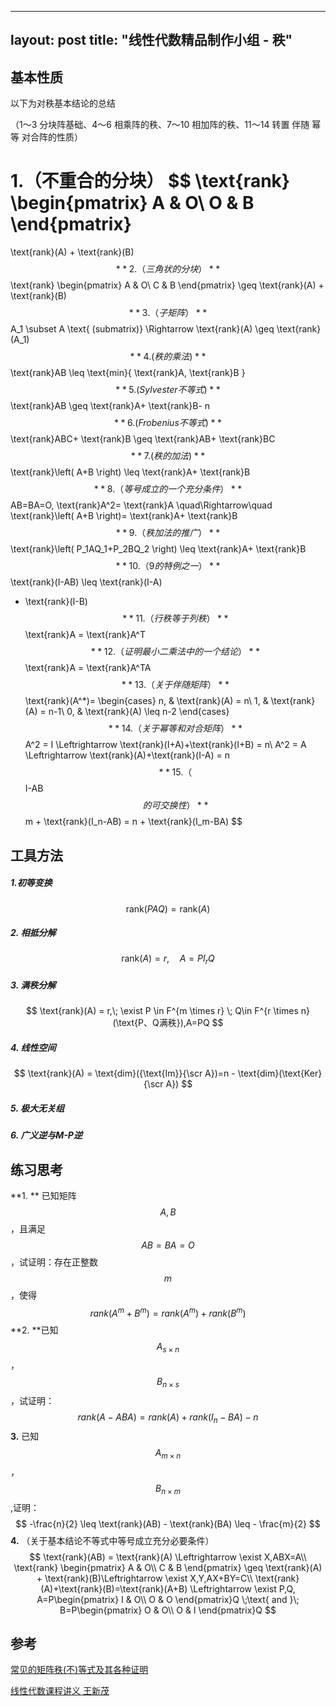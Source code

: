 
---
layout: post
title:  "线性代数精品制作小组 - 秩"
---
## 基本性质

以下为对秩基本结论的总结

（1～3 分块阵基础、4～6 相乘阵的秩、7～10 相加阵的秩、11～14 转置 伴随 幂等 对合阵的性质）

**1.（不重合的分块）**
$$
\text{rank}
\begin{pmatrix}
	A & O\\
	O & B
\end{pmatrix}
=
\text{rank}(A) + \text{rank}(B)
$$
**2.（三角状的分块）**
$$
\text{rank}
\begin{pmatrix}
	A & O\\
	C & B
\end{pmatrix}
\geq
\text{rank}(A) + \text{rank}(B)
$$
**3.（子矩阵）**
$$
A_1 \subset A \text{ (submatrix)} 
\Rightarrow
\text{rank}(A) \geq \text{rank}(A_1)
$$
**4. (秩的乘法)**
$$
\text{rank}AB
\leq
    \text{min}\{
        \text{rank}A,
        \text{rank}B
    \}
$$
**5. (Sylvester不等式)**
$$
\text{rank}AB
\geq
    \text{rank}A+
    \text{rank}B-
        n
$$
**6. (Frobenius不等式)**
$$
    \text{rank}ABC+
    \text{rank}B
\geq
    \text{rank}AB+
    \text{rank}BC
$$
**7. (秩的加法)**
$$
\text{rank}\left(
        A+B
    \right)
\leq
    \text{rank}A+
    \text{rank}B
$$
**8.（等号成立的一个充分条件）** 
$$
AB=BA=O,
    \text{rank}A^2=
    \text{rank}A
\quad\Rightarrow\quad
    \text{rank}\left(
        A+B
    \right)=
    \text{rank}A+
    \text{rank}B
$$
**9.（秩加法的推广）**
$$
\text{rank}\left(
        P_1AQ_1+P_2BQ_2
    \right)
\leq
    \text{rank}A+
    \text{rank}B
$$
**10.（9的特例之一）**
$$
\text{rank}(I-AB)
\leq
\text{rank}(I-A)
+ \text{rank}(I-B)
$$
**11. （行秩等于列秩）**
$$
    \text{rank}A
=   \text{rank}A^T
$$
**12.（证明最小二乘法中的一个结论）**
$$
\text{rank}A
=   \text{rank}A^TA
$$
**13.（关于伴随矩阵）**
$$
\text{rank}(A^*)=
\begin{cases}
	n,	& \text{rank}(A) = n\\
	1,  & \text{rank}(A) = n-1\\
	0,  & \text{rank}(A) \leq n-2
\end{cases}
$$
**14.（关于幂等和对合矩阵）**
$$
A^2 = I \Leftrightarrow
\text{rank}(I+A)+\text{rank}(I+B) = n\\
A^2 = A \Leftrightarrow
\text{rank}(A)+\text{rank}(I-A) = n
$$
**15.（ $$I-AB​$$ 的可交换性）**
$$
m + \text{rank}(I_n-AB) = n + \text{rank}(I_m-BA)
$$

## 工具方法

##### 1.初等变换

$$
\text{rank}(PAQ)=\text{rank}(A)
$$

##### 2. 相抵分解

$$
\text{rank}(A) = r,\quad A = P I_r Q
$$

##### 3. 满秩分解

$$
\text{rank}(A) = r,\; \exist P \in F^{m \times r} \; Q\in F^{r \times n}(\text{P、Q满秩}),A=PQ
$$

##### 4. 线性空间

$$
\text{rank}(A) = \text{dim}({\text{Im}}{\scr A})=n - \text{dim}(\text{Ker}{\scr A})
$$

##### 5. 极大无关组

##### 6. 广义逆与M-P逆

## 练习思考

**1. ** 已知矩阵 $$A,B$$，且满足 $$AB=BA=O$$  ，试证明：存在正整数 $$m$$，使得
$$
rank(A^m+B^m)=rank(A^m)+rank(B^m)
$$
**2. **已知 $$A_{s\times n}$$ ，$$B_{n\times s}$$ ，试证明：
$$
rank(A-ABA)=rank(A)+rank(I_n-BA)-n
$$
**3.** 已知 $$A_{m\times n}$$ ，$$B_{n\times m}$$ ,证明：
$$
-\frac{n}{2} \leq 
\text{rank}(AB) - \text{rank}(BA)
\leq - \frac{m}{2}
$$
**4.** （关于基本结论不等式中等号成立充分必要条件）
$$
\text{rank}(AB) = \text{rank}(A) \Leftrightarrow
\exist X,ABX=A\\
\text{rank}
\begin{pmatrix}
	A & O\\
	C & B
\end{pmatrix}
\geq
\text{rank}(A) + \text{rank}(B)\Leftrightarrow
\exist X,Y,AX+BY=C\\
\text{rank}(A)+\text{rank}(B)=\text{rank}(A+B) \Leftrightarrow
\exist P,Q,
A=P\begin{pmatrix}
	I & O\\
	O & O
\end{pmatrix}Q 
\;\text{  and  }\;
B=P\begin{pmatrix}
	O & O\\
	O & I
\end{pmatrix}Q 
$$

## 参考

[常见的矩阵秩(不)等式及其各种证明](https://zhuanlan.zhihu.com/p/55206421)

[线性代数课程讲义 王新茂](https://drive.wps.cn/view/l/svf35ku)

